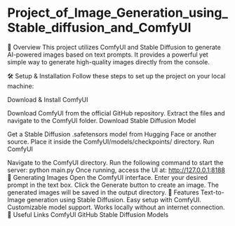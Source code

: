 # Project_of_Image_Generation_using_Stable_diffusion_and_ComfyUI
📌 Overview
This project utilizes ComfyUI and Stable Diffusion to generate AI-powered images based on text prompts.
It provides a powerful yet simple way to generate high-quality images directly from the console.

🛠️ Setup & Installation
Follow these steps to set up the project on your local machine:

Download & Install ComfyUI

Download ComfyUI from the official GitHub repository.
Extract the files and navigate to the ComfyUI folder.
Download Stable Diffusion Model

Get a Stable Diffusion .safetensors model from Hugging Face or another source.
Place it inside the ComfyUI/models/checkpoints/ directory.
Run ComfyUI

Navigate to the ComfyUI directory.
Run the following command to start the server:
python main.py
Once running, access the UI at:
http://127.0.0.1:8188
🚀 Generating Images
Open the ComfyUI interface.
Enter your desired prompt in the text box.
Click the Generate button to create an image.
The generated images will be saved in the output directory.
📌 Features
Text-to-Image generation using Stable Diffusion.
Easy setup with ComfyUI.
Customizable model support.
Works locally without an internet connection.
🔗 Useful Links
ComfyUI GitHub
Stable Diffusion Models
